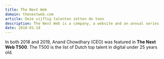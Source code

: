 ```yaml
---
title: The Next Web
domain: thenextweb.com
article: Deze vijftig talenten zetten de toon
description: The Next Web is a company, a website and an annual series of conferences focused on technology and business based in Amsterdam, The Netherlands.
date: 2018-01-18
---
```


In both 2018 and 2019, Anand Chowdhary (CEO) was featured in **The Next Web T500**. The T500 is the list of Dutch top talent in digital under 25 years old.
